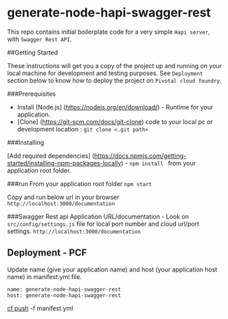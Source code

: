 # generate-node-hapi-swagger-rest

This repo contains initial boilerplate code for a very simple `Hapi server`, with `Swagger Rest API`.

##Getting Started

These instructions will get you a copy of the project up and running on your local machine for development and testing purposes. 
See `Deployment` section below to know how to deploy the project on `Pivotal cloud foundry`.

###Prerequisites
* Install [Node.js] (https://nodejs.org/en/download/) - Runtime for your application.
* [Clone] (https://git-scm.com/docs/git-clone) code to your local pc or development location : `git clone <.git path>` 


###Installing

[Add required dependencies] (https://docs.npmjs.com/getting-started/installing-npm-packages-locally) - `npm install ` from your application root folder.

###run
From your application root folder `npm start`

Copy and run below url in your browser 
`http://localhost:3000/documentation`

###Swagger Rest api
Application URL/documentation - Look on `src/config/settings.js` file for local port number and cloud url/port settings. 
`http://localhost:3000/documentation`

## Deployment - PCF 

Update name (give your application name) and host (your application host name) in manifest.yml file. 
```
name: generate-node-hapi-swagger-rest
host: generate-node-hapi-swagger-rest
```
[cf push](https://docs.cloudfoundry.org/devguide/deploy-apps/deploy-app.html) -f manifest.yml  